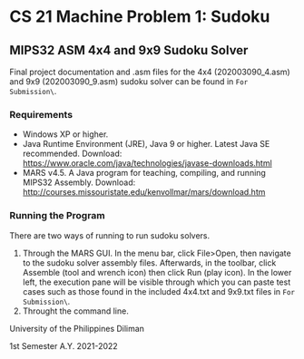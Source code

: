 # **CS 21 Machine Problem 1: Sudoku**

## MIPS32 ASM 4x4 and 9x9 Sudoku Solver
Final project documentation and .asm files for the 4x4 (202003090_4.asm) and 9x9 (202003090_9.asm) sudoku solver can be found in `For Submission\`.
### **Requirements**
- Windows XP or higher.
- Java Runtime Environment (JRE), Java 9 or higher. Latest Java SE recommended. Download: https://www.oracle.com/java/technologies/javase-downloads.html
- MARS v4.5. A Java program for teaching, compiling, and running MIPS32 Assembly. Download: http://courses.missouristate.edu/kenvollmar/mars/download.htm
### **Running the Program**
There are two ways of running to run sudoku solvers.

1. Through the MARS GUI. In the menu bar, click File>Open, then navigate to the sudoku solver assembly files. Afterwards, in the toolbar, click Assemble (tool and wrench icon) then click Run (play icon). In the lower left, the execution pane will be visible through which you can paste test cases such as those found in the included 4x4.txt and 9x9.txt files in `For Submission\`.
2. Throught the command line. 

University of the Philippines Diliman

1st Semester A.Y. 2021-2022